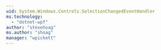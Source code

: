 ```yaml
---
uid: System.Windows.Controls.SelectionChangedEventHandler
ms.technology: 
  - "dotnet-wpf"
author: "stevehoag"
ms.author: "shoag"
manager: "wpickett"
---
```

